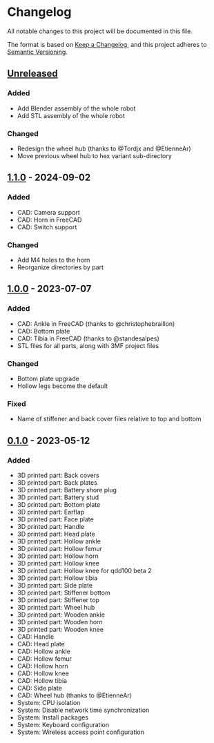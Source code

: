 # Changelog

All notable changes to this project will be documented in this file.

The format is based on [Keep a Changelog](https://keepachangelog.com/en/1.0.0/),
and this project adheres to [Semantic Versioning](https://semver.org/spec/v2.0.0.html).

## [Unreleased]

### Added

- Add Blender assembly of the whole robot
- Add STL assembly of the whole robot

### Changed

- Redesign the wheel hub (thanks to @Tordjx and @EtienneAr)
- Move previous wheel hub to hex variant sub-directory

## [1.1.0] - 2024-09-02

### Added

- CAD: Camera support
- CAD: Horn in FreeCAD
- CAD: Switch support

### Changed

- Add M4 holes to the horn
- Reorganize directories by part

## [1.0.0] - 2023-07-07

### Added

- CAD: Ankle in FreeCAD (thanks to @christophebraillon)
- CAD: Bottom plate
- CAD: Tibia in FreeCAD (thanks to @standesalpes)
- STL files for all parts, along with 3MF project files

### Changed

- Bottom plate upgrade
- Hollow legs become the default

### Fixed

- Name of stiffener and back cover files relative to top and bottom

## [0.1.0] - 2023-05-12

### Added

- 3D printed part: Back covers
- 3D printed part: Back plates
- 3D printed part: Battery shore plug
- 3D printed part: Battery stud
- 3D printed part: Bottom plate
- 3D printed part: Earflap
- 3D printed part: Face plate
- 3D printed part: Handle
- 3D printed part: Head plate
- 3D printed part: Hollow ankle
- 3D printed part: Hollow femur
- 3D printed part: Hollow horn
- 3D printed part: Hollow knee
- 3D printed part: Hollow knee for qdd100 beta 2
- 3D printed part: Hollow tibia
- 3D printed part: Side plate
- 3D printed part: Stiffener bottom
- 3D printed part: Stiffener top
- 3D printed part: Wheel hub
- 3D printed part: Wooden ankle
- 3D printed part: Wooden horn
- 3D printed part: Wooden knee
- CAD: Handle
- CAD: Head plate
- CAD: Hollow ankle
- CAD: Hollow femur
- CAD: Hollow horn
- CAD: Hollow knee
- CAD: Hollow tibia
- CAD: Side plate
- CAD: Wheel hub (thanks to @EtienneAr)
- System: CPU isolation
- System: Disable network time synchronization
- System: Install packages
- System: Keyboard configuration
- System: Wireless access point configuration

[unreleased]: https://github.com/upkie/upkie_parts/compare/v1.1.0...HEAD
[1.1.0]: https://github.com/upkie/upkie_parts/compare/v1.0.0...v1.1.0
[1.0.0]: https://github.com/upkie/upkie_parts/compare/v0.1.0...v1.0.0
[0.1.0]: https://github.com/upkie/upkie_parts/releases/tag/v0.1.0
